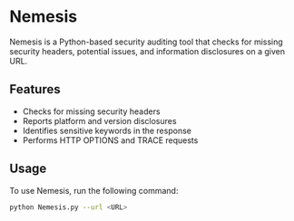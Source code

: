 # Nemesis

Nemesis is a Python-based security auditing tool that checks for missing security headers, potential issues, and information disclosures on a given URL.

## Features

- Checks for missing security headers
- Reports platform and version disclosures
- Identifies sensitive keywords in the response
- Performs HTTP OPTIONS and TRACE requests

## Usage

To use Nemesis, run the following command:

```sh
python Nemesis.py --url <URL>
